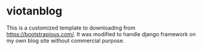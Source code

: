 # viotanblog
This is a customized template to downloading from https://bootstrapious.com/. It was modified to handle django framework on my own blog site without commercial purpose.
